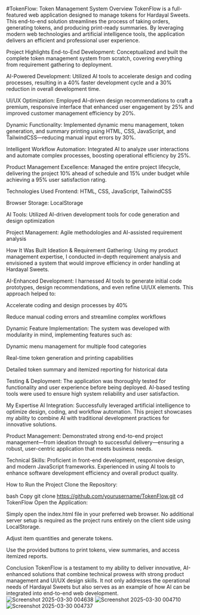 #TokenFlow:  Token Management System
Overview
TokenFlow is a full-featured web application designed to manage tokens for Hardayal Sweets. This end-to-end solution streamlines the process of taking orders, generating tokens, and producing print-ready summaries. By leveraging modern web technologies and artificial intelligence tools, the application delivers an efficient and professional user experience.

Project Highlights
End-to-End Development:
Conceptualized and built the complete token management system from scratch, covering everything from requirement gathering to deployment.

AI-Powered Development:
Utilized AI tools to accelerate design and coding processes, resulting in a 40% faster development cycle and a 30% reduction in overall development time.

UI/UX Optimization:
Employed AI-driven design recommendations to craft a premium, responsive interface that enhanced user engagement by 25% and improved customer management efficiency by 20%.

Dynamic Functionality:
Implemented dynamic menu management, token generation, and summary printing using HTML, CSS, JavaScript, and TailwindCSS—reducing manual input errors by 30%.

Intelligent Workflow Automation:
Integrated AI to analyze user interactions and automate complex processes, boosting operational efficiency by 25%.

Product Management Excellence:
Managed the entire project lifecycle, delivering the project 10% ahead of schedule and 15% under budget while achieving a 95% user satisfaction rating.

Technologies Used
Frontend: HTML, CSS, JavaScript, TailwindCSS

Browser Storage: LocalStorage

AI Tools: Utilized AI-driven development tools for code generation and design optimization

Project Management: Agile methodologies and AI-assisted requirement analysis

How It Was Built
Ideation & Requirement Gathering:
Using my product management expertise, I conducted in-depth requirement analysis and envisioned a system that would improve efficiency in order handling at Hardayal Sweets.

AI-Enhanced Development:
I harnessed AI tools to generate initial code prototypes, design recommendations, and even refine UI/UX elements. This approach helped to:

Accelerate coding and design processes by 40%

Reduce manual coding errors and streamline complex workflows

Dynamic Feature Implementation:
The system was developed with modularity in mind, implementing features such as:

Dynamic menu management for multiple food categories

Real-time token generation and printing capabilities

Detailed token summary and itemized reporting for historical data

Testing & Deployment:
The application was thoroughly tested for functionality and user experience before being deployed. AI-based testing tools were used to ensure high system reliability and user satisfaction.

My Expertise
AI Integration:
Successfully leveraged artificial intelligence to optimize design, coding, and workflow automation. This project showcases my ability to combine AI with traditional development practices for innovative solutions.

Product Management:
Demonstrated strong end-to-end project management—from ideation through to successful delivery—ensuring a robust, user-centric application that meets business needs.

Technical Skills:
Proficient in front-end development, responsive design, and modern JavaScript frameworks. Experienced in using AI tools to enhance software development efficiency and overall product quality.

How to Run the Project
Clone the Repository:

bash
Copy
git clone https://github.com/yourusername/TokenFlow.git
cd TokenFlow
Open the Application:

Simply open the index.html file in your preferred web browser. No additional server setup is required as the project runs entirely on the client side using LocalStorage.





Adjust item quantities and generate tokens.

Use the provided buttons to print tokens, view summaries, and access itemized reports.

Conclusion
TokenFlow is a testament to my ability to deliver innovative, AI-enhanced solutions that combine technical prowess with strong product management and UI/UX design skills. It not only addresses the operational needs of Hardayal Sweets but also serves as an example of how AI can be integrated into end-to-end web development.
![Screenshot 2025-03-30 004638](https://github.com/user-attachments/assets/ff3a8371-0a4e-4d12-8772-4f03514d0ab9)
![Screenshot 2025-03-30 004710](https://github.com/user-attachments/assets/0e87ef76-0a5b-4229-92ec-dea29a3cc370)
![Screenshot 2025-03-30 004737](https://github.com/user-attachments/assets/099eb148-1dbd-4e1d-963d-2efc1a2f5a19)

